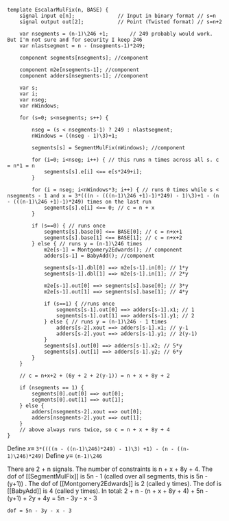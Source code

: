 ```
template EscalarMulFix(n, BASE) {
    signal input e[n];              // Input in binary format // s=n
    signal output out[2];           // Point (Twisted format) // s=n+2

    var nsegments = (n-1)\246 +1;       // 249 probably would work. But I'm not sure and for security I keep 246
    var nlastsegment = n - (nsegments-1)*249;

    component segments[nsegments]; //component

    component m2e[nsegments-1]; //component
    component adders[nsegments-1]; //component

    var s;
    var i;
    var nseg;
    var nWindows;

    for (s=0; s<nsegments; s++) {

        nseg = (s < nsegments-1) ? 249 : nlastsegment;
        nWindows = ((nseg - 1)\3)+1;

        segments[s] = SegmentMulFix(nWindows); //component

        for (i=0; i<nseg; i++) { // this runs n times across all s. c = n*1 = n
            segments[s].e[i] <== e[s*249+i];
        }

        for (i = nseg; i<nWindows*3; i++) { // runs 0 times while s < nsegments - 1 and x = 3*(((n - (((n-1)\246 +1)-1)*249) - 1)\3)+1 - (n - (((n-1)\246 +1)-1)*249) times on the last run
            segments[s].e[i] <== 0; // c = n + x
        }

        if (s==0) { // runs once
            segments[s].base[0] <== BASE[0]; // c = n+x+1 
            segments[s].base[1] <== BASE[1]; // c = n+x+2
        } else { // runs y = (n-1)\246 times
            m2e[s-1] = Montgomery2Edwards(); // component
            adders[s-1] = BabyAdd(); //component

            segments[s-1].dbl[0] ==> m2e[s-1].in[0]; // 1*y
            segments[s-1].dbl[1] ==> m2e[s-1].in[1]; // 2*y

            m2e[s-1].out[0] ==> segments[s].base[0]; // 3*y
            m2e[s-1].out[1] ==> segments[s].base[1]; // 4*y

            if (s==1) { //runs once
                segments[s-1].out[0] ==> adders[s-1].x1; // 1
                segments[s-1].out[1] ==> adders[s-1].y1; // 2
            } else { // runs y = (n-1)\246 - 1 times
                adders[s-2].xout ==> adders[s-1].x1; // y-1
                adders[s-2].yout ==> adders[s-1].y1; // 2(y-1)
            }
            segments[s].out[0] ==> adders[s-1].x2; // 5*y
            segments[s].out[1] ==> adders[s-1].y2; // 6*y
        }
    }

	// c = n+x+2 + (6y + 2 + 2(y-1)) = n + x + 8y + 2

    if (nsegments == 1) {
        segments[0].out[0] ==> out[0]; 
        segments[0].out[1] ==> out[1];
    } else {
        adders[nsegments-2].xout ==> out[0];
        adders[nsegments-2].yout ==> out[1];
    }
    // above always runs twice, so c = n + x + 8y + 4
}
```
Define $x \equiv$ `3*((((n - ((n-1)\246)*249) - 1)\3) +1) - (n - ((n-1)\246)*249)`
Define $y \equiv$ `(n-1)\246`

There are 2 + n signals. The number of constraints is n + x + 8y + 4. The dof of [[SegmentMulFix]] is 5n - 1 (called over all segments, this is 5n - (y+1)) . The dof of [[Montgomery2Edwards]] is 2 (called y times). The dof is [[BabyAdd]] is 4 (called y times). In total: 2 + n  - (n + x + 8y + 4) + 5n - (y+1) + 2y + 4y = 5n - 3y - x - 3

`dof = 5n - 3y - x - 3`
